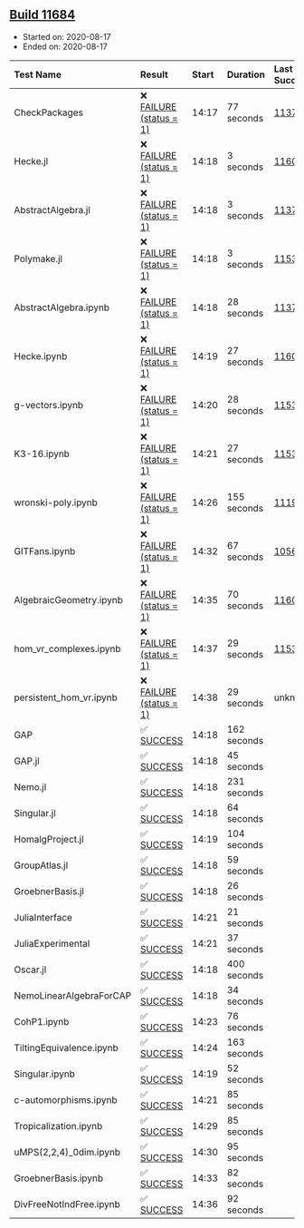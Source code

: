 ## [Build 11684](https://oscarci.mathematik.uni-kl.de/job/oscar/11684/)

* Started on: 2020-08-17
* Ended on: 2020-08-17

| Test Name    | Result | Start | Duration | Last Success | First Failure |
|:-------------|:-------|:------|:---------|:-------------|:--------------|
| CheckPackages | ❌ [FAILURE (status = 1)](https://oscarci.mathematik.uni-kl.de/job/oscar/11684/artifact/logs/build-11684/CheckPackages.log) | 14:17 | 77 seconds | [11376](https://oscarci.mathematik.uni-kl.de/job/oscar/11376/) | [11377](https://oscarci.mathematik.uni-kl.de/job/oscar/11377/) |
| Hecke.jl | ❌ [FAILURE (status = 1)](https://oscarci.mathematik.uni-kl.de/job/oscar/11684/artifact/logs/build-11684/Hecke.jl.log) | 14:18 | 3 seconds | [11602](https://oscarci.mathematik.uni-kl.de/job/oscar/11602/) | [11603](https://oscarci.mathematik.uni-kl.de/job/oscar/11603/) |
| AbstractAlgebra.jl | ❌ [FAILURE (status = 1)](https://oscarci.mathematik.uni-kl.de/job/oscar/11684/artifact/logs/build-11684/AbstractAlgebra.jl.log) | 14:18 | 3 seconds | [11376](https://oscarci.mathematik.uni-kl.de/job/oscar/11376/) | [11377](https://oscarci.mathematik.uni-kl.de/job/oscar/11377/) |
| Polymake.jl | ❌ [FAILURE (status = 1)](https://oscarci.mathematik.uni-kl.de/job/oscar/11684/artifact/logs/build-11684/Polymake.jl.log) | 14:18 | 3 seconds | [11532](https://oscarci.mathematik.uni-kl.de/job/oscar/11532/) | [11533](https://oscarci.mathematik.uni-kl.de/job/oscar/11533/) |
| AbstractAlgebra.ipynb | ❌ [FAILURE (status = 1)](https://oscarci.mathematik.uni-kl.de/job/oscar/11684/artifact/logs/build-11684/AbstractAlgebra.ipynb.log) | 14:18 | 28 seconds | [11376](https://oscarci.mathematik.uni-kl.de/job/oscar/11376/) | [11377](https://oscarci.mathematik.uni-kl.de/job/oscar/11377/) |
| Hecke.ipynb | ❌ [FAILURE (status = 1)](https://oscarci.mathematik.uni-kl.de/job/oscar/11684/artifact/logs/build-11684/Hecke.ipynb.log) | 14:19 | 27 seconds | [11602](https://oscarci.mathematik.uni-kl.de/job/oscar/11602/) | [11603](https://oscarci.mathematik.uni-kl.de/job/oscar/11603/) |
| g-vectors.ipynb | ❌ [FAILURE (status = 1)](https://oscarci.mathematik.uni-kl.de/job/oscar/11684/artifact/logs/build-11684/g-vectors.ipynb.log) | 14:20 | 28 seconds | [11532](https://oscarci.mathematik.uni-kl.de/job/oscar/11532/) | [11533](https://oscarci.mathematik.uni-kl.de/job/oscar/11533/) |
| K3-16.ipynb | ❌ [FAILURE (status = 1)](https://oscarci.mathematik.uni-kl.de/job/oscar/11684/artifact/logs/build-11684/K3-16.ipynb.log) | 14:21 | 27 seconds | [11532](https://oscarci.mathematik.uni-kl.de/job/oscar/11532/) | [11533](https://oscarci.mathematik.uni-kl.de/job/oscar/11533/) |
| wronski-poly.ipynb | ❌ [FAILURE (status = 1)](https://oscarci.mathematik.uni-kl.de/job/oscar/11684/artifact/logs/build-11684/wronski-poly.ipynb.log) | 14:26 | 155 seconds | [11192](https://oscarci.mathematik.uni-kl.de/job/oscar/11192/) | [11193](https://oscarci.mathematik.uni-kl.de/job/oscar/11193/) |
| GITFans.ipynb | ❌ [FAILURE (status = 1)](https://oscarci.mathematik.uni-kl.de/job/oscar/11684/artifact/logs/build-11684/GITFans.ipynb.log) | 14:32 | 67 seconds | [10566](https://oscarci.mathematik.uni-kl.de/job/oscar/10566/) | [10567](https://oscarci.mathematik.uni-kl.de/job/oscar/10567/) |
| AlgebraicGeometry.ipynb | ❌ [FAILURE (status = 1)](https://oscarci.mathematik.uni-kl.de/job/oscar/11684/artifact/logs/build-11684/AlgebraicGeometry.ipynb.log) | 14:35 | 70 seconds | [11602](https://oscarci.mathematik.uni-kl.de/job/oscar/11602/) | [11603](https://oscarci.mathematik.uni-kl.de/job/oscar/11603/) |
| hom_vr_complexes.ipynb | ❌ [FAILURE (status = 1)](https://oscarci.mathematik.uni-kl.de/job/oscar/11684/artifact/logs/build-11684/hom_vr_complexes.ipynb.log) | 14:37 | 29 seconds | [11532](https://oscarci.mathematik.uni-kl.de/job/oscar/11532/) | [11533](https://oscarci.mathematik.uni-kl.de/job/oscar/11533/) |
| persistent_hom_vr.ipynb | ❌ [FAILURE (status = 1)](https://oscarci.mathematik.uni-kl.de/job/oscar/11684/artifact/logs/build-11684/persistent_hom_vr.ipynb.log) | 14:38 | 29 seconds | unknown | unknown |
| GAP | ✅ [SUCCESS](https://oscarci.mathematik.uni-kl.de/job/oscar/11684/artifact/logs/build-11684/GAP.log) | 14:18 | 162 seconds |  |  |
| GAP.jl | ✅ [SUCCESS](https://oscarci.mathematik.uni-kl.de/job/oscar/11684/artifact/logs/build-11684/GAP.jl.log) | 14:18 | 45 seconds |  |  |
| Nemo.jl | ✅ [SUCCESS](https://oscarci.mathematik.uni-kl.de/job/oscar/11684/artifact/logs/build-11684/Nemo.jl.log) | 14:18 | 231 seconds |  |  |
| Singular.jl | ✅ [SUCCESS](https://oscarci.mathematik.uni-kl.de/job/oscar/11684/artifact/logs/build-11684/Singular.jl.log) | 14:18 | 64 seconds |  |  |
| HomalgProject.jl | ✅ [SUCCESS](https://oscarci.mathematik.uni-kl.de/job/oscar/11684/artifact/logs/build-11684/HomalgProject.jl.log) | 14:19 | 104 seconds |  |  |
| GroupAtlas.jl | ✅ [SUCCESS](https://oscarci.mathematik.uni-kl.de/job/oscar/11684/artifact/logs/build-11684/GroupAtlas.jl.log) | 14:18 | 59 seconds |  |  |
| GroebnerBasis.jl | ✅ [SUCCESS](https://oscarci.mathematik.uni-kl.de/job/oscar/11684/artifact/logs/build-11684/GroebnerBasis.jl.log) | 14:18 | 26 seconds |  |  |
| JuliaInterface | ✅ [SUCCESS](https://oscarci.mathematik.uni-kl.de/job/oscar/11684/artifact/logs/build-11684/JuliaInterface.log) | 14:21 | 21 seconds |  |  |
| JuliaExperimental | ✅ [SUCCESS](https://oscarci.mathematik.uni-kl.de/job/oscar/11684/artifact/logs/build-11684/JuliaExperimental.log) | 14:21 | 37 seconds |  |  |
| Oscar.jl | ✅ [SUCCESS](https://oscarci.mathematik.uni-kl.de/job/oscar/11684/artifact/logs/build-11684/Oscar.jl.log) | 14:18 | 400 seconds |  |  |
| NemoLinearAlgebraForCAP | ✅ [SUCCESS](https://oscarci.mathematik.uni-kl.de/job/oscar/11684/artifact/logs/build-11684/NemoLinearAlgebraForCAP.log) | 14:18 | 34 seconds |  |  |
| CohP1.ipynb | ✅ [SUCCESS](https://oscarci.mathematik.uni-kl.de/job/oscar/11684/artifact/logs/build-11684/CohP1.ipynb.log) | 14:23 | 76 seconds |  |  |
| TiltingEquivalence.ipynb | ✅ [SUCCESS](https://oscarci.mathematik.uni-kl.de/job/oscar/11684/artifact/logs/build-11684/TiltingEquivalence.ipynb.log) | 14:24 | 163 seconds |  |  |
| Singular.ipynb | ✅ [SUCCESS](https://oscarci.mathematik.uni-kl.de/job/oscar/11684/artifact/logs/build-11684/Singular.ipynb.log) | 14:19 | 52 seconds |  |  |
| c-automorphisms.ipynb | ✅ [SUCCESS](https://oscarci.mathematik.uni-kl.de/job/oscar/11684/artifact/logs/build-11684/c-automorphisms.ipynb.log) | 14:21 | 85 seconds |  |  |
| Tropicalization.ipynb | ✅ [SUCCESS](https://oscarci.mathematik.uni-kl.de/job/oscar/11684/artifact/logs/build-11684/Tropicalization.ipynb.log) | 14:29 | 85 seconds |  |  |
| uMPS(2,2,4)_0dim.ipynb | ✅ [SUCCESS](https://oscarci.mathematik.uni-kl.de/job/oscar/11684/artifact/logs/build-11684/uMPS-2-2-4-_0dim.ipynb.log) | 14:30 | 95 seconds |  |  |
| GroebnerBasis.ipynb | ✅ [SUCCESS](https://oscarci.mathematik.uni-kl.de/job/oscar/11684/artifact/logs/build-11684/GroebnerBasis.ipynb.log) | 14:33 | 82 seconds |  |  |
| DivFreeNotIndFree.ipynb | ✅ [SUCCESS](https://oscarci.mathematik.uni-kl.de/job/oscar/11684/artifact/logs/build-11684/DivFreeNotIndFree.ipynb.log) | 14:36 | 92 seconds |  |  |
